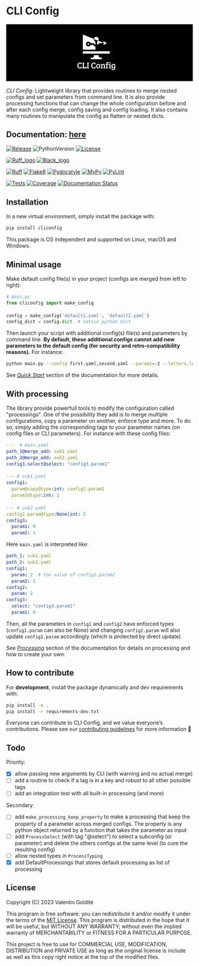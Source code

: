 # CLI Config

</p>
<p align="center">
  <img src="https://raw.githubusercontent.com/valentingol/cliconfig/main/docs/_static/logo_extend.png" />
</p>

*CLI Config*: Lightweight library that provides routines to merge nested configs
and set parameters from command line. It is also provide processing functions
that can change the whole configuration before and after each config merge, config
saving and config loading. It also contains many routines to manipulate the config as
flatten or nested dicts.

## Documentation: [here](https://cliconfig.readthedocs.io/en/stable)

[![Release](https://img.shields.io/github/v/tag/valentingol/cliconfig?label=Pypi&logo=pypi&logoColor=yellow)](https://pypi.org/project/cliconfig/)
![PythonVersion](https://img.shields.io/badge/Python-3.7%20%7E%203.11-informational)
[![License](https://img.shields.io/github/license/valentingol/cliconfig?color=999)](https://stringfixer.com/fr/MIT_license)

[![Ruff_logo](https://img.shields.io/endpoint?url=https://raw.githubusercontent.com/charliermarsh/ruff/main/assets/badge/v1.json)](https://github.com/charliermarsh/ruff)
[![Black_logo](https://img.shields.io/badge/code%20style-black-000000.svg)](https://github.com/psf/black)

[![Ruff](https://github.com/valentingol/cliconfig/actions/workflows/ruff.yaml/badge.svg)](https://github.com/valentingol/cliconfig/actions/workflows/ruff.yaml)
[![Flake8](https://github.com/valentingol/cliconfig/actions/workflows/flake.yaml/badge.svg)](https://github.com/valentingol/cliconfig/actions/workflows/flake.yaml)
[![Pydocstyle](https://github.com/valentingol/cliconfig/actions/workflows/pydocstyle.yaml/badge.svg)](https://github.com/valentingol/cliconfig/actions/workflows/pydocstyle.yaml)
[![MyPy](https://github.com/valentingol/cliconfig/actions/workflows/mypy.yaml/badge.svg)](https://github.com/valentingol/cliconfig/actions/workflows/mypy.yaml)
[![PyLint](https://img.shields.io/endpoint?url=https://gist.githubusercontent.com/valentingol/ab12676c87f0eaa715bef0f8ad31a604/raw/cliconfig_pylint.json)](https://github.com/valentingol/cliconfig/actions/workflows/pylint.yaml)

[![Tests](https://github.com/valentingol/cliconfig/actions/workflows/tests.yaml/badge.svg)](https://github.com/valentingol/cliconfig/actions/workflows/tests.yaml)
[![Coverage](https://img.shields.io/endpoint?url=https://gist.githubusercontent.com/valentingol/098e9c7c53be88779ee52ef2f2bc8803/raw/cliconfig_tests.json)](https://github.com/valentingol/cliconfig/actions/workflows/tests.yaml)
[![Documentation Status](https://readthedocs.org/projects/cliconfig/badge/?version=latest)](https://cliconfig.readthedocs.io/en/latest/?badge=latest)

## Installation

In a new virtual environment, simply install the package with:

```bash
pip install cliconfig
```

This package is OS independent and supported on Linux, macOS and Windows.

## Minimal usage

Make default config file(s) in your project (configs are merged from left to right):

```python
# main.py
from cliconfig import make_config

config = make_config('default1.yaml', 'default2.yaml')
config_dict = config.dict  # native python dict
```

Then launch your script with additional config(s) file(s) and parameters by command line.
**By default, these additional configs cannot add new parameters to the default config
(for security and retro-compatibility reasons).** For instance:

```bash
python main.py --config first.yaml,second.yaml --param2=-2 --letters.letter2='B'
```

See [*Quick Start*](https://cliconfig.readthedocs.io/en/stable/quick_start.html) section
of the documentation for more details.

## With processing

The library provide powerfull tools to modify the configuration called "processings".
One of the possibility they add is to merge multiple configurations,
copy a parameter on another, enforce type and more. To do so, simply adding the
corresponding tags to your parameter names (on config files or CLI parameters).
For instance with these config files:

```yaml
---  # main.yaml
path_1@merge_add: sub1.yaml
path_2@merge_add: sub2.yaml
config3.select@select: "config3.param1"

--- # sub1.yaml
config1:
  param@copy@type:int: config2.param2
  param2@type:int: 1

--- # sub2.yaml
config2.param@type:None|int: 2
config3:
  param1: 0
  param2: 1
```

Here `main.yaml` is interpreted like:

```yaml
path_1: sub1.yaml
path_2: sub2.yaml
config1:
  param: 2  # the value of config2.param2
  param2: 1
config2:
  param: 2
config3:
  select: "config3.param1"
  param1: 0
```

Then, all the parameters in `config1` and `config2` have enforced types
(`config1.param` can also be None) and changing `config2.param` will also update
`config1.param` accordingly (which is protected by direct update).

See [*Processing*](https://cliconfig.readthedocs.io/en/stable/processing.html) section
of the documentation for details on processing and how to create your own.

## How to contribute

For **development**, install the package dynamically and dev requirements with:

```bash
pip install -e .
pip install -r requirements-dev.txt
```

Everyone can contribute to CLI Config, and we value everyone’s contributions.
Please see our [contributing guidelines](CONTRIBUTING.md) for more information 🤗

## Todo

Priority:

* [x] allow passing new arguments by CLI (with warning and no actual merge)
* [ ] add a routine to check if a tag is in a key and robust to all other
  possible tags
* [ ] add an integration test with all built-in processing (and more)

Secondary:

* [ ] add `make_processing_keep_property` to make a processing that keep the
  property of a parameter across merged configs. The property is any python object
  returned by a function that takes the parameter as input
* [ ] add `ProcessSelect` (with tag "@select") to select a subconfig (or parameter)
  and delete the others configs at the same level (to cure the resulting config)
* [ ] allow nested types in `ProcessTyping`
* [x] add DefaultProcessings that stores default processing as list of processing

## License

Copyright (C) 2023  Valentin Goldité

This program is free software: you can redistribute it and/or modify it under the
terms of the [MIT License](LICENSE). This program is distributed in the hope that
it will be useful, but WITHOUT ANY WARRANTY; without even the implied warranty of
MERCHANTABILITY or FITNESS FOR A PARTICULAR PURPOSE.

This project is free to use for COMMERCIAL USE, MODIFICATION, DISTRIBUTION and
PRIVATE USE as long as the original license is include as well as this copy
right notice at the top of the modified files.
